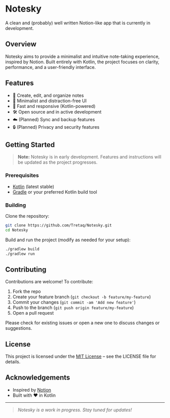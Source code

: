 # Notesky

A clean and (probably) well written Notion-like app that is currently in development.

## Overview

Notesky aims to provide a minimalist and intuitive note-taking experience, inspired by Notion. Built entirely with Kotlin, the project focuses on clarity, performance, and a user-friendly interface.

## Features

- 📄 Create, edit, and organize notes
- 📝 Minimalist and distraction-free UI
- 🚀 Fast and responsive (Kotlin-powered)
- 🛠️ Open source and in active development
- ☁️ (Planned) Sync and backup features
- 🔒 (Planned) Privacy and security features

## Getting Started

> **Note:** Notesky is in early development. Features and instructions will be updated as the project progresses.

### Prerequisites

- [Kotlin](https://kotlinlang.org/) (latest stable)
- [Gradle](https://gradle.org/) or your preferred Kotlin build tool

### Building

Clone the repository:

```bash
git clone https://github.com/Tretaq/Notesky.git
cd Notesky
```

Build and run the project (modify as needed for your setup):

```bash
./gradlew build
./gradlew run
```

## Contributing

Contributions are welcome! To contribute:

1. Fork the repo
2. Create your feature branch (`git checkout -b feature/my-feature`)
3. Commit your changes (`git commit -am 'Add new feature'`)
4. Push to the branch (`git push origin feature/my-feature`)
5. Open a pull request

Please check for existing issues or open a new one to discuss changes or suggestions.

## License

This project is licensed under the [MIT License](LICENSE) – see the LICENSE file for details.

## Acknowledgements

- Inspired by [Notion](https://www.notion.so/)
- Built with ❤️ in Kotlin

---

> _Notesky is a work in progress. Stay tuned for updates!_
